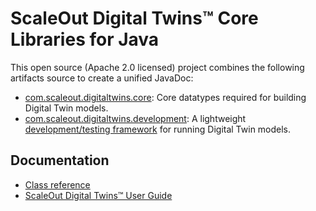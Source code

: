 # ScaleOut Digital Twins&trade; Core Libraries for Java

This open source (Apache 2.0 licensed) project combines the following artifacts source to create a unified JavaDoc:

- [com.scaleout.digitaltwins.core](https://repo.scaleoutsoftware.com/#artifact/com.scaleoutsoftware.digitaltwin/core): Core datatypes required for building Digital Twin models.
- [com.scaleout.digitaltwins.development](https://repo.scaleoutsoftware.com/#artifact/com.scaleoutsoftware.digitaltwin/development): A lightweight [development/testing framework](https://static.scaleoutsoftware.com/docs/digital_twin_user_guide/software_toolkit/dt_builder/java_api/workbench.html) for running Digital Twin models.

## Documentation
- [Class reference](https://scaleoutsoftware.github.io/JavaDigitalTwinCore/)
- [ScaleOut Digital Twins&trade; User Guide](https://static.scaleoutsoftware.com/docs/digital_twin_user_guide/index.html)